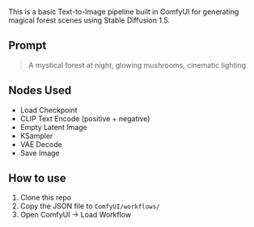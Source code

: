 This is a basic Text-to-Image pipeline built in ComfyUI for generating magical forest scenes using Stable Diffusion 1.5.

## Prompt

> A mystical forest at night, glowing mushrooms, cinematic lighting

## Nodes Used

- Load Checkpoint
- CLIP Text Encode (positive + negative)
- Empty Latent Image
- KSampler
- VAE Decode
- Save Image

## How to use

1. Clone this repo
2. Copy the JSON file to `ComfyUI/workflows/`
3. Open ComfyUI → Load Workflow
